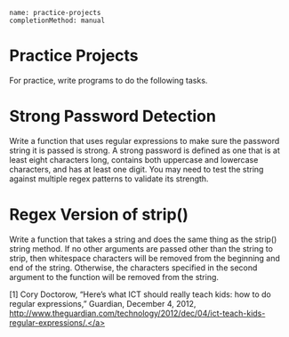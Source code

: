 ```ngMeta
name: practice-projects
completionMethod: manual
```
# Practice Projects
For practice, write programs to do the following tasks.

# Strong Password Detection
Write a function that uses regular expressions to make sure the password string it is passed is strong. A strong password is defined as one that is at least eight characters long, contains both uppercase and lowercase characters, and has at least one digit. You may need to test the string against multiple regex patterns to validate its strength.

# Regex Version of strip()
Write a function that takes a string and does the same thing as the strip() string method. If no other arguments are passed other than the string to strip, then whitespace characters will be removed from the beginning and end of the string. Otherwise, the characters specified in the second argument to the function will be removed from the string.



[1] Cory Doctorow, “Here’s what ICT should really teach kids: how to do regular expressions,” Guardian, December 4, 2012, <span><a href="http://www.theguardian.com/technology/2012/dec/04/ict-teach-kids-regular-expressions/.">http://www.theguardian.com/technology/2012/dec/04/ict-teach-kids-regular-expressions/.</a></span>
